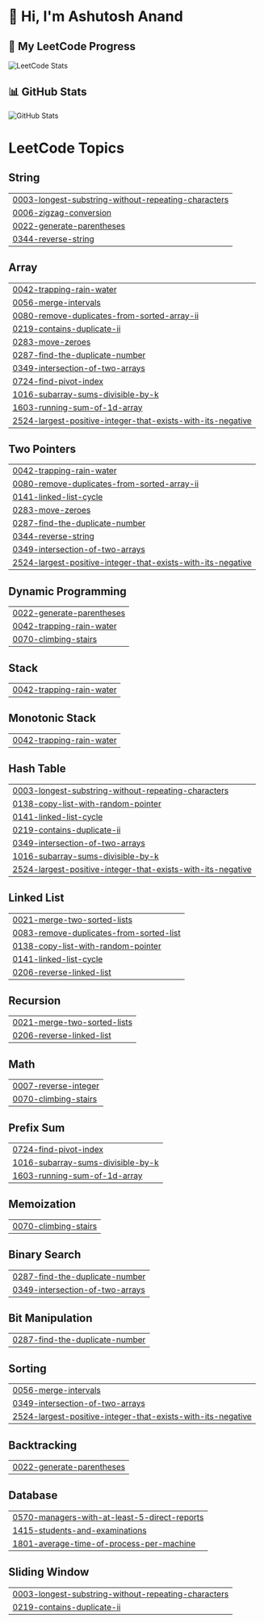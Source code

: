 # 👋 Hi, I'm Ashutosh Anand  

## 🚀 My LeetCode Progress  

![LeetCode Stats](https://leetcard.jacoblin.cool/Ashutoshanand2287?theme=dark&font=baloo&ext=contest)  

## 📊 GitHub Stats  
![GitHub Stats](https://github-readme-stats.vercel.app/api?username=ashutosh2287&show_icons=true&theme=radical)

<!---LeetCode Topics Start-->
# LeetCode Topics
## String
|  |
| ------- |
| [0003-longest-substring-without-repeating-characters](https://github.com/ashutosh2287/Ashutoshanand2287/tree/master/0003-longest-substring-without-repeating-characters) |
| [0006-zigzag-conversion](https://github.com/ashutosh2287/Ashutoshanand2287/tree/master/0006-zigzag-conversion) |
| [0022-generate-parentheses](https://github.com/ashutosh2287/Ashutoshanand2287/tree/master/0022-generate-parentheses) |
| [0344-reverse-string](https://github.com/ashutosh2287/Ashutoshanand2287/tree/master/0344-reverse-string) |
## Array
|  |
| ------- |
| [0042-trapping-rain-water](https://github.com/ashutosh2287/Ashutoshanand2287/tree/master/0042-trapping-rain-water) |
| [0056-merge-intervals](https://github.com/ashutosh2287/Ashutoshanand2287/tree/master/0056-merge-intervals) |
| [0080-remove-duplicates-from-sorted-array-ii](https://github.com/ashutosh2287/Ashutoshanand2287/tree/master/0080-remove-duplicates-from-sorted-array-ii) |
| [0219-contains-duplicate-ii](https://github.com/ashutosh2287/Ashutoshanand2287/tree/master/0219-contains-duplicate-ii) |
| [0283-move-zeroes](https://github.com/ashutosh2287/Ashutoshanand2287/tree/master/0283-move-zeroes) |
| [0287-find-the-duplicate-number](https://github.com/ashutosh2287/Ashutoshanand2287/tree/master/0287-find-the-duplicate-number) |
| [0349-intersection-of-two-arrays](https://github.com/ashutosh2287/Ashutoshanand2287/tree/master/0349-intersection-of-two-arrays) |
| [0724-find-pivot-index](https://github.com/ashutosh2287/Ashutoshanand2287/tree/master/0724-find-pivot-index) |
| [1016-subarray-sums-divisible-by-k](https://github.com/ashutosh2287/Ashutoshanand2287/tree/master/1016-subarray-sums-divisible-by-k) |
| [1603-running-sum-of-1d-array](https://github.com/ashutosh2287/Ashutoshanand2287/tree/master/1603-running-sum-of-1d-array) |
| [2524-largest-positive-integer-that-exists-with-its-negative](https://github.com/ashutosh2287/Ashutoshanand2287/tree/master/2524-largest-positive-integer-that-exists-with-its-negative) |
## Two Pointers
|  |
| ------- |
| [0042-trapping-rain-water](https://github.com/ashutosh2287/Ashutoshanand2287/tree/master/0042-trapping-rain-water) |
| [0080-remove-duplicates-from-sorted-array-ii](https://github.com/ashutosh2287/Ashutoshanand2287/tree/master/0080-remove-duplicates-from-sorted-array-ii) |
| [0141-linked-list-cycle](https://github.com/ashutosh2287/Ashutoshanand2287/tree/master/0141-linked-list-cycle) |
| [0283-move-zeroes](https://github.com/ashutosh2287/Ashutoshanand2287/tree/master/0283-move-zeroes) |
| [0287-find-the-duplicate-number](https://github.com/ashutosh2287/Ashutoshanand2287/tree/master/0287-find-the-duplicate-number) |
| [0344-reverse-string](https://github.com/ashutosh2287/Ashutoshanand2287/tree/master/0344-reverse-string) |
| [0349-intersection-of-two-arrays](https://github.com/ashutosh2287/Ashutoshanand2287/tree/master/0349-intersection-of-two-arrays) |
| [2524-largest-positive-integer-that-exists-with-its-negative](https://github.com/ashutosh2287/Ashutoshanand2287/tree/master/2524-largest-positive-integer-that-exists-with-its-negative) |
## Dynamic Programming
|  |
| ------- |
| [0022-generate-parentheses](https://github.com/ashutosh2287/Ashutoshanand2287/tree/master/0022-generate-parentheses) |
| [0042-trapping-rain-water](https://github.com/ashutosh2287/Ashutoshanand2287/tree/master/0042-trapping-rain-water) |
| [0070-climbing-stairs](https://github.com/ashutosh2287/Ashutoshanand2287/tree/master/0070-climbing-stairs) |
## Stack
|  |
| ------- |
| [0042-trapping-rain-water](https://github.com/ashutosh2287/Ashutoshanand2287/tree/master/0042-trapping-rain-water) |
## Monotonic Stack
|  |
| ------- |
| [0042-trapping-rain-water](https://github.com/ashutosh2287/Ashutoshanand2287/tree/master/0042-trapping-rain-water) |
## Hash Table
|  |
| ------- |
| [0003-longest-substring-without-repeating-characters](https://github.com/ashutosh2287/Ashutoshanand2287/tree/master/0003-longest-substring-without-repeating-characters) |
| [0138-copy-list-with-random-pointer](https://github.com/ashutosh2287/Ashutoshanand2287/tree/master/0138-copy-list-with-random-pointer) |
| [0141-linked-list-cycle](https://github.com/ashutosh2287/Ashutoshanand2287/tree/master/0141-linked-list-cycle) |
| [0219-contains-duplicate-ii](https://github.com/ashutosh2287/Ashutoshanand2287/tree/master/0219-contains-duplicate-ii) |
| [0349-intersection-of-two-arrays](https://github.com/ashutosh2287/Ashutoshanand2287/tree/master/0349-intersection-of-two-arrays) |
| [1016-subarray-sums-divisible-by-k](https://github.com/ashutosh2287/Ashutoshanand2287/tree/master/1016-subarray-sums-divisible-by-k) |
| [2524-largest-positive-integer-that-exists-with-its-negative](https://github.com/ashutosh2287/Ashutoshanand2287/tree/master/2524-largest-positive-integer-that-exists-with-its-negative) |
## Linked List
|  |
| ------- |
| [0021-merge-two-sorted-lists](https://github.com/ashutosh2287/Ashutoshanand2287/tree/master/0021-merge-two-sorted-lists) |
| [0083-remove-duplicates-from-sorted-list](https://github.com/ashutosh2287/Ashutoshanand2287/tree/master/0083-remove-duplicates-from-sorted-list) |
| [0138-copy-list-with-random-pointer](https://github.com/ashutosh2287/Ashutoshanand2287/tree/master/0138-copy-list-with-random-pointer) |
| [0141-linked-list-cycle](https://github.com/ashutosh2287/Ashutoshanand2287/tree/master/0141-linked-list-cycle) |
| [0206-reverse-linked-list](https://github.com/ashutosh2287/Ashutoshanand2287/tree/master/0206-reverse-linked-list) |
## Recursion
|  |
| ------- |
| [0021-merge-two-sorted-lists](https://github.com/ashutosh2287/Ashutoshanand2287/tree/master/0021-merge-two-sorted-lists) |
| [0206-reverse-linked-list](https://github.com/ashutosh2287/Ashutoshanand2287/tree/master/0206-reverse-linked-list) |
## Math
|  |
| ------- |
| [0007-reverse-integer](https://github.com/ashutosh2287/Ashutoshanand2287/tree/master/0007-reverse-integer) |
| [0070-climbing-stairs](https://github.com/ashutosh2287/Ashutoshanand2287/tree/master/0070-climbing-stairs) |
## Prefix Sum
|  |
| ------- |
| [0724-find-pivot-index](https://github.com/ashutosh2287/Ashutoshanand2287/tree/master/0724-find-pivot-index) |
| [1016-subarray-sums-divisible-by-k](https://github.com/ashutosh2287/Ashutoshanand2287/tree/master/1016-subarray-sums-divisible-by-k) |
| [1603-running-sum-of-1d-array](https://github.com/ashutosh2287/Ashutoshanand2287/tree/master/1603-running-sum-of-1d-array) |
## Memoization
|  |
| ------- |
| [0070-climbing-stairs](https://github.com/ashutosh2287/Ashutoshanand2287/tree/master/0070-climbing-stairs) |
## Binary Search
|  |
| ------- |
| [0287-find-the-duplicate-number](https://github.com/ashutosh2287/Ashutoshanand2287/tree/master/0287-find-the-duplicate-number) |
| [0349-intersection-of-two-arrays](https://github.com/ashutosh2287/Ashutoshanand2287/tree/master/0349-intersection-of-two-arrays) |
## Bit Manipulation
|  |
| ------- |
| [0287-find-the-duplicate-number](https://github.com/ashutosh2287/Ashutoshanand2287/tree/master/0287-find-the-duplicate-number) |
## Sorting
|  |
| ------- |
| [0056-merge-intervals](https://github.com/ashutosh2287/Ashutoshanand2287/tree/master/0056-merge-intervals) |
| [0349-intersection-of-two-arrays](https://github.com/ashutosh2287/Ashutoshanand2287/tree/master/0349-intersection-of-two-arrays) |
| [2524-largest-positive-integer-that-exists-with-its-negative](https://github.com/ashutosh2287/Ashutoshanand2287/tree/master/2524-largest-positive-integer-that-exists-with-its-negative) |
## Backtracking
|  |
| ------- |
| [0022-generate-parentheses](https://github.com/ashutosh2287/Ashutoshanand2287/tree/master/0022-generate-parentheses) |
## Database
|  |
| ------- |
| [0570-managers-with-at-least-5-direct-reports](https://github.com/ashutosh2287/Ashutoshanand2287/tree/master/0570-managers-with-at-least-5-direct-reports) |
| [1415-students-and-examinations](https://github.com/ashutosh2287/Ashutoshanand2287/tree/master/1415-students-and-examinations) |
| [1801-average-time-of-process-per-machine](https://github.com/ashutosh2287/Ashutoshanand2287/tree/master/1801-average-time-of-process-per-machine) |
## Sliding Window
|  |
| ------- |
| [0003-longest-substring-without-repeating-characters](https://github.com/ashutosh2287/Ashutoshanand2287/tree/master/0003-longest-substring-without-repeating-characters) |
| [0219-contains-duplicate-ii](https://github.com/ashutosh2287/Ashutoshanand2287/tree/master/0219-contains-duplicate-ii) |
<!---LeetCode Topics End-->